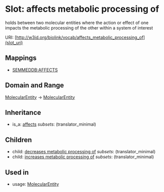 # Slot: affects metabolic processing of


holds between two molecular entities where the action or effect of one impacts the metabolic processing of the other within a system of interest

URI: [http://w3id.org/biolink/vocab/affects_metabolic_processing_of](slot_uri)
## Mappings

 * [SEMMEDDB:AFFECTS](http://purl.obolibrary.org/obo/SEMMEDDB_AFFECTS)
## Domain and Range

[MolecularEntity](MolecularEntity.md) -> [MolecularEntity](MolecularEntity.md)
## Inheritance

 *  is_a: [affects](affects.md) *subsets*: (translator_minimal)
## Children

 *  child: [decreases metabolic processing of](decreases_metabolic_processing_of.md) *subsets*: (translator_minimal)
 *  child: [increases metabolic processing of](increases_metabolic_processing_of.md) *subsets*: (translator_minimal)
## Used in

 *  usage: [MolecularEntity](MolecularEntity.md)

